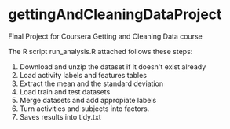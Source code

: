 # gettingAndCleaningDataProject
Final Project for Coursera Getting and Cleaning Data course

The R script run_analysis.R attached follows these steps:

1. Download and unzip the dataset if it doesn't exist already
2. Load activity labels and features tables
3. Extract the mean and the standard deviation
4. Load train and test datasets
5. Merge datasets and add appropiate labels
6. Turn activities and subjects into factors.
7. Saves results into tidy.txt